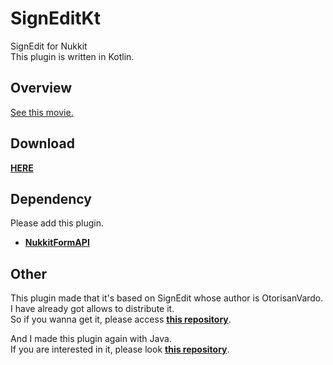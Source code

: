# SignEditKt
SignEdit for Nukkit  
This plugin is written in Kotlin.

## Overview  
[See this movie.](https://twitter.com/b0ymelancholy/status/1288683471397773312)  
  
## Download  
[**HERE**](https://github.com/boymelancholy/SignEditKt/releases/tag/1.0)  
  
## Dependency  
Please add this plugin.  
- [**NukkitFormAPI**](https://github.com/itsu-dev/NukkitFormAPI)
  
## Other
This plugin made that it's based on SignEdit whose author is OtorisanVardo.  
I have already got allows to distribute it.  
So if you wanna get it, please access [**this repository**](https://github.com/boymelancholy/).  
  
And I made this plugin again with Java.  
If you are interested in it, please look [**this repository**](https://github.com/boymelancholy/SignEditJ/).
